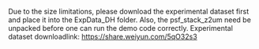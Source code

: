 Due to the size limitations, please download the experimental dataset first and place it into the ExpData_DH folder.
Also, the psf_stack_z2um need be unpacked before one can run the demo code correctly.
Experimental dataset downloadlink: https://share.weiyun.com/5qO32s3
